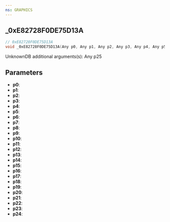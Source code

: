 ```yaml
---
ns: GRAPHICS
---
```

## _0xE82728F0DE75D13A

```c
// 0xE82728F0DE75D13A
void _0xE82728F0DE75D13A(Any p0, Any p1, Any p2, Any p3, Any p4, Any p5, Any p6, Any p7, Any p8, Any p9, Any p10, Any p11, Any p12, Any p13, Any p14, Any p15, Any p16, Any p17, Any p18, Any p19, Any p20, Any p21, Any p22, Any p23, Any p24);
```

UnknownDB additional arguments(s): Any p25

## Parameters
* **p0**: 
* **p1**: 
* **p2**: 
* **p3**: 
* **p4**: 
* **p5**: 
* **p6**: 
* **p7**: 
* **p8**: 
* **p9**: 
* **p10**: 
* **p11**: 
* **p12**: 
* **p13**: 
* **p14**: 
* **p15**: 
* **p16**: 
* **p17**: 
* **p18**: 
* **p19**: 
* **p20**: 
* **p21**: 
* **p22**: 
* **p23**: 
* **p24**: 

